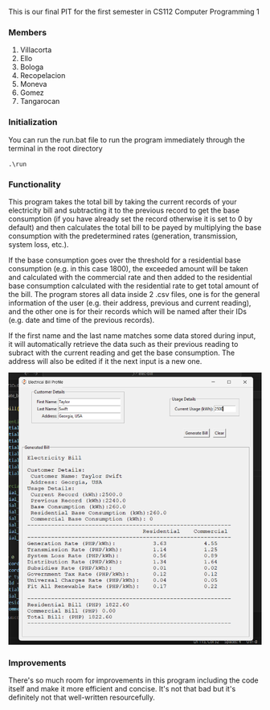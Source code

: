 This is our final PIT for the first semester in CS112 Computer Programming 1

### Members
<ol>
  <li>Villacorta</li>
  <li>Ello</li>
  <li>Bologa</li>
  <li>Recopelacion</li>
  <li>Moneva</li>
  <li>Gomez</li>
  <li>Tangarocan</li>
</ol>

### Initialization
You can run the run.bat file to run the program immediately through the terminal in the root directory
```shell
.\run
```

### Functionality
<p>
  This program takes the total bill by taking the current records of your electricity bill
and subtracting it to the previous record to get the base consumption (if you have already set the record otherwise it is set 
to 0 by default) and then calculates the total bill to be payed by multiplying the base consumption with the predetermined rates (generation, transmission, system loss, etc.). 
</p>
<p>
If the base consumption goes over the threshold for a residential base consumption (e.g. in this case 1800), the exceeded amount will be taken and calculated with the commercial rate and then added to the residential base consumption calculated with the residential rate to get total amount of the bill. The program stores all data inside 2 .csv files, one is for the general information of the user (e.g. their address, previous and current reading), and the other one is for their records which will be named after their IDs (e.g. date and time of the previous records).
</p>
<p>
If the first name and the last name matches some data stored during input, it will automatically retrieve the data such as their previous reading to subract with the current reading and get the base consumption. The address will also be edited if it the next input is a new one. 
</p>

![menu](https://github.com/jooecoodes/elec-bill/blob/master/assets/showcase.png?raw=true)

### Improvements
There's so much room for improvements in this program including the code itself and make it more efficient and concise. It's not that bad but it's definitely not that well-written resourcefully.
